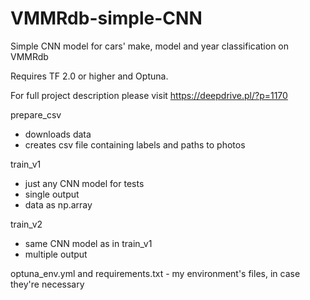 # VMMRdb-simple-CNN
Simple CNN model for cars' make, model and year classification on VMMRdb

Requires TF 2.0 or higher and Optuna.

For full project description please visit https://deepdrive.pl/?p=1170

prepare_csv
 - downloads data
 - creates csv file containing labels and paths to photos
 
train_v1
 - just any CNN model for tests
 - single output
 - data as np.array

train_v2
 - same CNN model as in train_v1
 - multiple output
 
optuna_env.yml and requirements.txt - my environment's files, in case they're necessary
